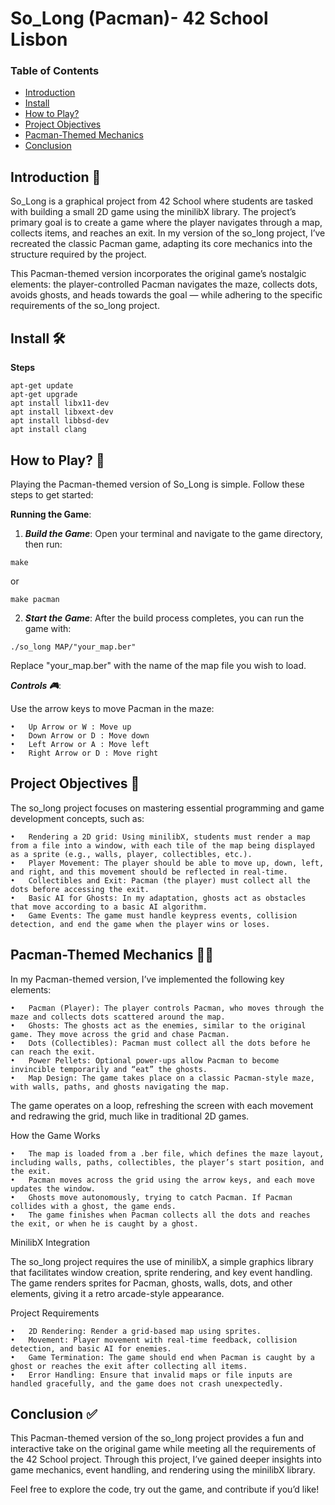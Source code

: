 #	So_Long (Pacman)- 42 School Lisbon

### Table of Contents
* [Introduction](#introduction-)
* [Install](#install-)
* [How to Play?](#how-to-play-)
* [Project Objectives](#project-objectives-)
* [Pacman-Themed Mechanics](#pacman-themed-mechanics-)
* [Conclusion](#conclusion-)

##	Introduction 📖

So_Long is a graphical project from 42 School where students are tasked with building a small 2D game using the minilibX library. The project’s primary goal is to create a game where the player navigates through a map, collects items, and reaches an exit. In my version of the so_long project, I’ve recreated the classic Pacman game, adapting its core mechanics into the structure required by the project.

This Pacman-themed version incorporates the original game’s nostalgic elements: the player-controlled Pacman navigates the maze, collects dots, avoids ghosts, and heads towards the goal — while adhering to the specific requirements of the so_long project.

##	Install 🛠️

**Steps**
```
apt-get update
apt-get	upgrade
apt install libx11-dev
apt install libxext-dev
apt install libbsd-dev
apt install clang
```

## How to Play? 👾

Playing the Pacman-themed version of So_Long is simple. Follow these steps to get started:

**Running the Game**:

1.	***Build the Game***:
Open your terminal and navigate to the game directory, then run:
```
make
```
or
```
make pacman
```
2.	***Start the Game***:
After the build process completes, you can run the game with:
```
./so_long MAP/"your_map.ber"
```
Replace "your_map.ber" with the name of the map file you wish to load. 

***Controls 🎮***:

Use the arrow keys to move Pacman in the maze:

	•	Up Arrow or W : Move up
	•	Down Arrow or D : Move down
	•	Left Arrow or A : Move left
	•	Right Arrow or D : Move right

##	Project Objectives 🎯

The so_long project focuses on mastering essential programming and game development concepts, such as:

	•	Rendering a 2D grid: Using minilibX, students must render a map from a file into a window, with each tile of the map being displayed as a sprite (e.g., walls, player, collectibles, etc.).
	•	Player Movement: The player should be able to move up, down, left, and right, and this movement should be reflected in real-time.
	•	Collectibles and Exit: Pacman (the player) must collect all the dots before accessing the exit.
	•	Basic AI for Ghosts: In my adaptation, ghosts act as obstacles that move according to a basic AI algorithm.
	•	Game Events: The game must handle keypress events, collision detection, and end the game when the player wins or loses.

##	Pacman-Themed Mechanics 🧑‍🔧

In my Pacman-themed version, I’ve implemented the following key elements:

	•	Pacman (Player): The player controls Pacman, who moves through the maze and collects dots scattered around the map.
	•	Ghosts: The ghosts act as the enemies, similar to the original game. They move across the grid and chase Pacman.
	•	Dots (Collectibles): Pacman must collect all the dots before he can reach the exit.
	•	Power Pellets: Optional power-ups allow Pacman to become invincible temporarily and “eat” the ghosts.
	•	Map Design: The game takes place on a classic Pacman-style maze, with walls, paths, and ghosts navigating the map.

The game operates on a loop, refreshing the screen with each movement and redrawing the grid, much like in traditional 2D games.

How the Game Works

	•	The map is loaded from a .ber file, which defines the maze layout, including walls, paths, collectibles, the player’s start position, and the exit.
	•	Pacman moves across the grid using the arrow keys, and each move updates the window.
	•	Ghosts move autonomously, trying to catch Pacman. If Pacman collides with a ghost, the game ends.
	•	The game finishes when Pacman collects all the dots and reaches the exit, or when he is caught by a ghost.

MinilibX Integration

The so_long project requires the use of minilibX, a simple graphics library that facilitates window creation, sprite rendering, and key event handling. The game renders sprites for Pacman, ghosts, walls, dots, and other elements, giving it a retro arcade-style appearance.

Project Requirements

	•	2D Rendering: Render a grid-based map using sprites.
	•	Movement: Player movement with real-time feedback, collision detection, and basic AI for enemies.
	•	Game Termination: The game should end when Pacman is caught by a ghost or reaches the exit after collecting all items.
	•	Error Handling: Ensure that invalid maps or file inputs are handled gracefully, and the game does not crash unexpectedly.

##	Conclusion ✅

This Pacman-themed version of the so_long project provides a fun and interactive take on the original game while meeting all the requirements of the 42 School project. Through this project, I’ve gained deeper insights into game mechanics, event handling, and rendering using the minilibX library.

Feel free to explore the code, try out the game, and contribute if you’d like!
